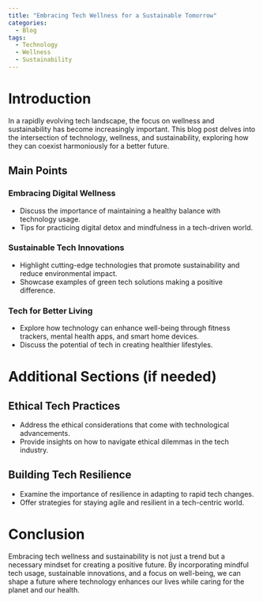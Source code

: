 ```yaml
---
title: "Embracing Tech Wellness for a Sustainable Tomorrow"
categories:
  - Blog
tags:
  - Technology
  - Wellness
  - Sustainability
---
```


# Introduction
In a rapidly evolving tech landscape, the focus on wellness and sustainability has become increasingly important. This blog post delves into the intersection of technology, wellness, and sustainability, exploring how they can coexist harmoniously for a better future.

## Main Points
### Embracing Digital Wellness
- Discuss the importance of maintaining a healthy balance with technology usage.
- Tips for practicing digital detox and mindfulness in a tech-driven world.

### Sustainable Tech Innovations
- Highlight cutting-edge technologies that promote sustainability and reduce environmental impact.
- Showcase examples of green tech solutions making a positive difference.

### Tech for Better Living
- Explore how technology can enhance well-being through fitness trackers, mental health apps, and smart home devices.
- Discuss the potential of tech in creating healthier lifestyles.

# Additional Sections (if needed)
## Ethical Tech Practices
- Address the ethical considerations that come with technological advancements.
- Provide insights on how to navigate ethical dilemmas in the tech industry.

## Building Tech Resilience
- Examine the importance of resilience in adapting to rapid tech changes.
- Offer strategies for staying agile and resilient in a tech-centric world.

# Conclusion
Embracing tech wellness and sustainability is not just a trend but a necessary mindset for creating a positive future. By incorporating mindful tech usage, sustainable innovations, and a focus on well-being, we can shape a future where technology enhances our lives while caring for the planet and our health.
